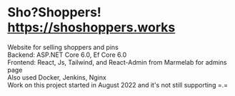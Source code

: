 # Sho?Shoppers! https://shoshoppers.works <br />
Website for selling shoppers and pins <br />
Backend: ASP.NET Core 6.0, Ef Core 6.0 <br />
Frontend: React, Js, Tailwind, and React-Admin from Marmelab for admins page <br />
Also used Docker, Jenkins, Nginx <br />
Work on this project started in August 2022 and it's not still supporting =.= <br />
